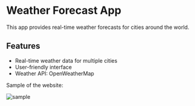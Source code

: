 # Weather Forecast App

This app provides real-time weather forecasts for cities around the world.

## Features

- Real-time weather data for multiple cities
- User-friendly interface
- Weather API: OpenWeatherMap

Sample of the website:

![sample](https://user-images.githubusercontent.com/77969198/217323412-ae477c3d-8443-40c9-bc07-70c4dea5a765.png)
